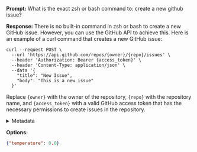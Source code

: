 **Prompt:**
What is the exact zsh or bash command to: create a new github issue?

**Response:**
There is no built-in command in zsh or bash to create a new GitHub issue. However, you can use the GitHub API to achieve this. Here is an example of a curl command that creates a new GitHub issue:

```shell
curl --request POST \
  --url 'https://api.github.com/repos/{owner}/{repo}/issues' \
  --header 'Authorization: Bearer {access_token}' \
  --header 'Content-Type: application/json' \
  --data '{
    "title": "New Issue",
    "body": "This is a new issue"
  }'
```

Replace `{owner}` with the owner of the repository, `{repo}` with the repository name, and `{access_token}` with a valid GitHub access token that has the necessary permissions to create issues in the repository.

<details><summary>Metadata</summary>

- Duration: 5358 ms
- Datetime: 2023-08-13T10:59:41.786835
- Model: gpt-3.5-turbo-0613

</details>

**Options:**
```json
{"temperature": 0.0}
```

